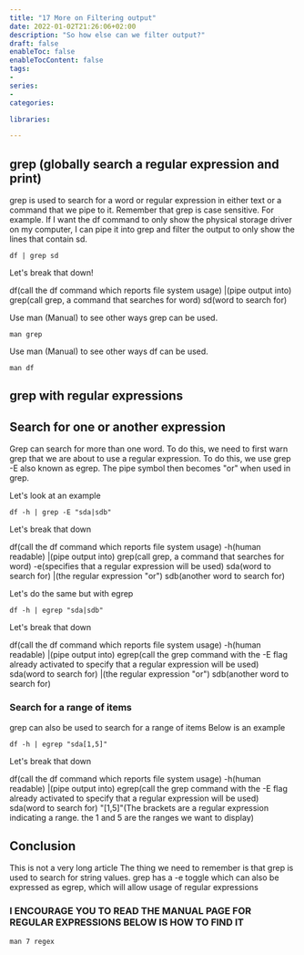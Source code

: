 ```yaml
---
title: "17 More on Filtering output"
date: 2022-01-02T21:26:06+02:00
description: "So how else can we filter output?"
draft: false
enableToc: false
enableTocContent: false
tags:
-
series:
-
categories:

libraries:

---
```


## grep (globally search a regular expression and print)

grep is used to search for a word or regular expression in either text or a command that we pipe to it.
Remember that grep is case sensitive.
For example. If I want the df command to only show the physical storage driver on my computer, I can pipe it into grep and filter the output to only show the lines that contain sd.

```
df | grep sd
```

Let's break that down!

df(call the df command which reports file system usage) |(pipe output into) grep(call grep, a command that searches for word) sd(word to search for)

Use man (Manual) to see other ways grep can be used.

```
man grep
```

Use man (Manual) to see other ways df can be used.

```
man df
```

## grep with regular expressions

## Search for one or another expression

Grep can search for more than one word.
To do this, we need to first warn grep that we are about to use a regular expression.
To do this, we use grep -E also known as egrep.
The pipe symbol then becomes "or" when used in grep.

Let's look at an example

```
df -h | grep -E "sda|sdb"
```

Let's break that down

df(call the df command which reports file system usage) -h(human readable) |(pipe output into) grep(call grep, a command that searches for word) -e(specifies that a regular expression will be used) sda(word to search for) |(the regular expression "or") sdb(another word to search for)

Let's do the same but with egrep

```
df -h | egrep "sda|sdb"
```

Let's break that down

df(call the df command which reports file system usage) -h(human readable) |(pipe output into) egrep(call the grep command with the -E flag already activated to specify that a regular expression will be used) sda(word to search for) |(the regular expression "or") sdb(another word to search for)

### Search for a range of items

grep can also be used to search for a range of items
Below is an example

```
df -h | egrep "sda[1,5]"
```

Let's break that down

df(call the df command which reports file system usage) -h(human readable) |(pipe output into) egrep(call the grep command with the -E flag already activated to specify that a regular expression will be used) sda(word to search for) "[1,5]"(The brackets are a regular expression indicating a range. the 1 and 5 are the ranges we want to display)

## Conclusion

This is not a very long article
The thing we need to remember is that grep is used to search for string values.
grep has a -e toggle which can also be expressed as egrep, which will allow usage of regular expressions


### I ENCOURAGE YOU TO READ THE MANUAL PAGE FOR REGULAR EXPRESSIONS BELOW IS HOW TO FIND IT

```
man 7 regex
```
